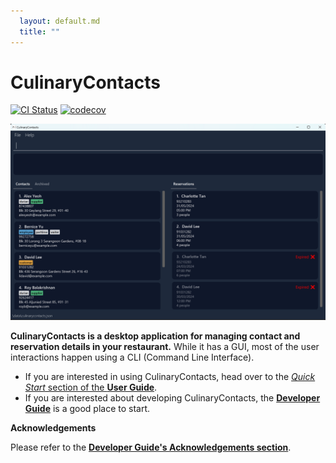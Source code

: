 ```yaml
---
  layout: default.md
  title: ""
---
```


# CulinaryContacts

[![CI Status](https://github.com/AY2324S2-CS2103T-W09-3/tp/workflows/Java%20CI/badge.svg)](https://github.com/AY2324S2-CS2103T-W09-3/tp/actions)
[![codecov](https://codecov.io/gh/AY2324S2-CS2103T-W09-3/tp/branch/master/graph/badge.svg)](https://app.codecov.io/gh/AY2324S2-CS2103T-W09-3/tp)

![Ui](images/Ui.png)

**CulinaryContacts is a desktop application for managing contact and reservation details in your restaurant.** While it has a GUI, most of the user interactions happen using a CLI (Command Line Interface).

* If you are interested in using CulinaryContacts, head over to the [_Quick Start_ section of the **User Guide**](UserGuide.html#quickstart).
* If you are interested about developing CulinaryContacts, the [**Developer Guide**](DeveloperGuide.html) is a good place to start.


**Acknowledgements**

Please refer to the [**Developer Guide's Acknowledgements section**](DeveloperGuide.html#acknowledgements).
